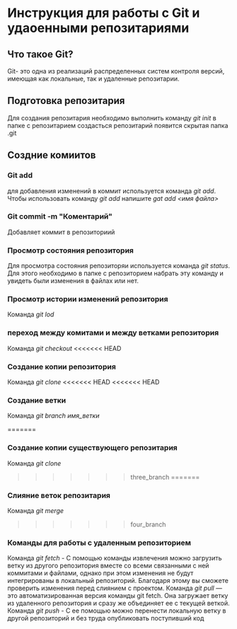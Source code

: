 # Инструкция для работы с Git и удаоенными репозитариями #
## Что такое Git?
Git- это одна из реализаций распределенных систем контроля версий, имеющая как локальные, так и удаленные репозитарии.
## Подготовка репозитария
Для создания репозитария необходимо выполнить команду *git init* в папке с репозитарием создасться репозитарий появится скрытая папка .git

## Создние комиитов
### Git add
для добавления изменений в коммит используется команда *git add*. Чтобы использовать команду *git add* напишите *gat add <имя файла>*
### Git commit -m "Коментарий"
Добавляет коммит в репозиториий

### Просмотр состояния репозитория
Для просмотра  состояния репозиторяи используется команда *git status*.
Для этого необходимо в папке с репозиторием набрать эту команду и увидеть были изменения в файлах или нет.

### Просмотр истории изменений репозитория
Команда *git lod*
### переход между комитами и между ветками репозитория
Команда *git checkout*
<<<<<<< HEAD
### Создание копии репозитория
Команда *git clone*
<<<<<<< HEAD
<<<<<<< HEAD

### Создание ветки
Команда *git branch имя_ветки*

=======
### Создание копии существующего репозитария
Команда *git clone*
>>>>>>> three_branch
=======
### Слияние веток репозитария
Команда *git merge*
>>>>>>> four_branch
### Команды для работы с удаленным репозиторием
Команда *git fetch* - С помощью команды извлечения можно загрузить ветку из другого репозитория вместе со всеми связанными с ней коммитами и файлами, однако при этом изменения не будут интегрированы в локальный репозиторий. Благодаря этому вы сможете проверить изменения перед слиянием с проектом.
Команда *git pull* — это автоматизированная версия команды git fetch. Она загружает ветку из удаленного репозитория и сразу же объединяет ее с текущей веткой.
Команда *git push* -  С ее помощью можно перенести локальную ветку в другой репозиторий и без труда опубликовать поступивший код

